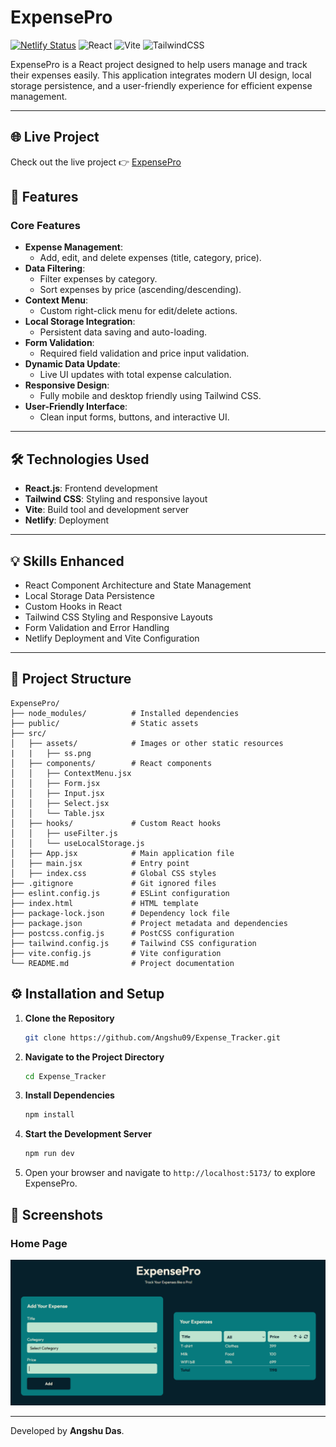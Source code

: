 # ExpensePro

[![Netlify Status](https://api.netlify.com/api/v1/badges/347fd75d-4151-4a61-8792-eafd431f6fba/deploy-status)](https://app.netlify.com/sites/expense-pro/deploys)
![React](https://img.shields.io/badge/React-18.2.0-61DAFB?logo=react)
![Vite](https://img.shields.io/badge/Vite-5.0.0-646CFF?logo=vite)
![TailwindCSS](https://img.shields.io/badge/TailwindCSS-3.3.0-38B2AC?logo=tailwindcss)

ExpensePro is a React project designed to help users manage and track their expenses easily. This application integrates modern UI design, local storage persistence, and a user-friendly experience for efficient expense management.

---

## 🌐 Live Project

Check out the live project 👉 [ExpensePro](https://expense-pro.netlify.app/)


## 🚀 Features

### Core Features

- **Expense Management**:
  - Add, edit, and delete expenses (title, category, price).
- **Data Filtering**:
  - Filter expenses by category.
  - Sort expenses by price (ascending/descending).
- **Context Menu**:
  - Custom right-click menu for edit/delete actions.
- **Local Storage Integration**:
  - Persistent data saving and auto-loading.
- **Form Validation**:
  - Required field validation and price input validation.
- **Dynamic Data Update**:
  - Live UI updates with total expense calculation.
- **Responsive Design**:
  - Fully mobile and desktop friendly using Tailwind CSS.
- **User-Friendly Interface**:
  - Clean input forms, buttons, and interactive UI.

---

## 🛠️ Technologies Used

- **React.js**: Frontend development
- **Tailwind CSS**: Styling and responsive layout
- **Vite**: Build tool and development server
- **Netlify**: Deployment

---

## 💡 Skills Enhanced

- React Component Architecture and State Management
- Local Storage Data Persistence
- Custom Hooks in React
- Tailwind CSS Styling and Responsive Layouts
- Form Validation and Error Handling
- Netlify Deployment and Vite Configuration

---

## 📂 Project Structure

```
ExpensePro/
├── node_modules/          # Installed dependencies  
├── public/                # Static assets  
├── src/  
│   ├── assets/            # Images or other static resources  
|   |   ├── ss.png 
│   ├── components/        # React components  
│   │   ├── ContextMenu.jsx  
│   │   ├── Form.jsx  
│   │   ├── Input.jsx  
│   │   ├── Select.jsx  
│   │   └── Table.jsx  
│   ├── hooks/             # Custom React hooks  
│   │   ├── useFilter.js  
│   │   └── useLocalStorage.js  
│   ├── App.jsx            # Main application file  
│   ├── main.jsx           # Entry point  
│   ├── index.css          # Global CSS styles  
├── .gitignore             # Git ignored files  
├── eslint.config.js       # ESLint configuration  
├── index.html             # HTML template  
├── package-lock.json      # Dependency lock file  
├── package.json           # Project metadata and dependencies  
├── postcss.config.js      # PostCSS configuration  
├── tailwind.config.js     # Tailwind CSS configuration  
├── vite.config.js         # Vite configuration  
└── README.md              # Project documentation

```
## ⚙️ Installation and Setup

1. **Clone the Repository**
   ```bash
   git clone https://github.com/Angshu09/Expense_Tracker.git
   ```

2. **Navigate to the Project Directory**
   ```bash
   cd Expense_Tracker
   ```

3. **Install Dependencies**
   ```bash
   npm install
   ```

4. **Start the Development Server**
   ```bash
   npm run dev
   ```

5. Open your browser and navigate to `http://localhost:5173/` to explore ExpensePro.
 
## 📸 Screenshots

### Home Page
![Home Page](src/assets/ss.png)


---

Developed by **Angshu Das**.